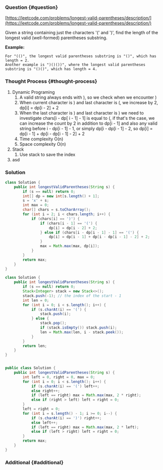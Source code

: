### Question {#question}

[https://leetcode.com/problems/longest-valid-parentheses/description/](https://leetcode.com/problems/longest-valid-parentheses/description/)

Given a string containing just the characters '\(' and '\)', find the length of the longest valid \(well-formed\) parentheses substring.

**Example:**

```
For "(()", the longest valid parentheses substring is "()", which has length = 2.
Another example is ")()())", where the longest valid parentheses substring is "()()", which has length = 4.
```

### Thought Process {#thought-process}

1. Dynamic Programing
   1. A valid string always ends with \), so we check when we encounter \)
   2. When current character is \) and last character is \(, we increase by 2, dp\[i\] = dp\[i - 2\] + 2
   3. When the last character is \) and last character is \) we need to investigate chars\[i - dp\[ i - 1\] - 1\] is equal to \(, if that's the case, we can increase the count by 2 in addition to dp\[i - 1\] and also any valid string before i - dp\[i - 1\] - 1, or simply dp\[i - dp\[i - 1\] - 2, so dp\[i\] = dp\[i - 1\] + dp\[i - dp\[i - 1\] - 2\] + 2
   4. Time complexity O\(n\)
   5. Space complexity O\(n\)
2. Stack
   1. Use stack to save the index 
3. asd

### Solution

```java
class Solution {
    public int longestValidParentheses(String s) {
        if (s == null) return 0;
        int[] dp = new int[s.length() + 1];
        s = 'x' + s;
        int max = 0;
        char[] chars = s.toCharArray();
        for (int i = 2; i < chars.length; i++) {
            if (chars[i] == ')') {
                if (chars[i - 1] == '(') {
                    dp[i] = dp[i - 2] + 2;
                } else if (chars[i - dp[i - 1] - 1] == '(') {
                    dp[i] = dp[i - 1] + dp[i - dp[i - 1] - 2] + 2;
                }
                max = Math.max(max, dp[i]);
            }
        }
        return max;
    }
}
```

```java
class Solution {
    public int longestValidParentheses(String s) {
        if (s == null) return 0;
        Stack<Integer> stack = new Stack<>();
        stack.push(-1); // the index of the start - 1
        int len = 0;
        for (int i = 0; i < s.length(); i++) {
            if (s.charAt(i) == '(') {
                stack.push(i);
            } else {
                stack.pop();
                if (stack.isEmpty()) stack.push(i);
                len = Math.max(len, i - stack.peek());
            }
        }
        return len;
    }
}
```

```java

public class Solution {
    public int longestValidParentheses(String s) {
        int left = 0, right = 0, max = 0;
        for (int i = 0; i < s.length(); i++) {
            if (s.charAt(i) == '(') left++;
            else right++;
            if (left == right) max = Math.max(max, 2 * right);
            else if (right > left) left = right = 0;
        }
        left = right = 0;
        for (int i = s.length() - 1; i >= 0; i--) {
            if (s.charAt(i) == ')') right++;
            else left++;
            if (left == right) max = Math.max(max, 2 * left);
            else if (left > right) left = right = 0;
        }
        return max;
    }
}
```

### Additional {#additional}




